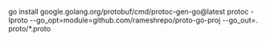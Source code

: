 go install google.golang.org/protobuf/cmd/protoc-gen-go@latest
protoc -Iproto --go_opt=module=github.com/rameshrepo/proto-go-proj --go_out=. proto/*.proto